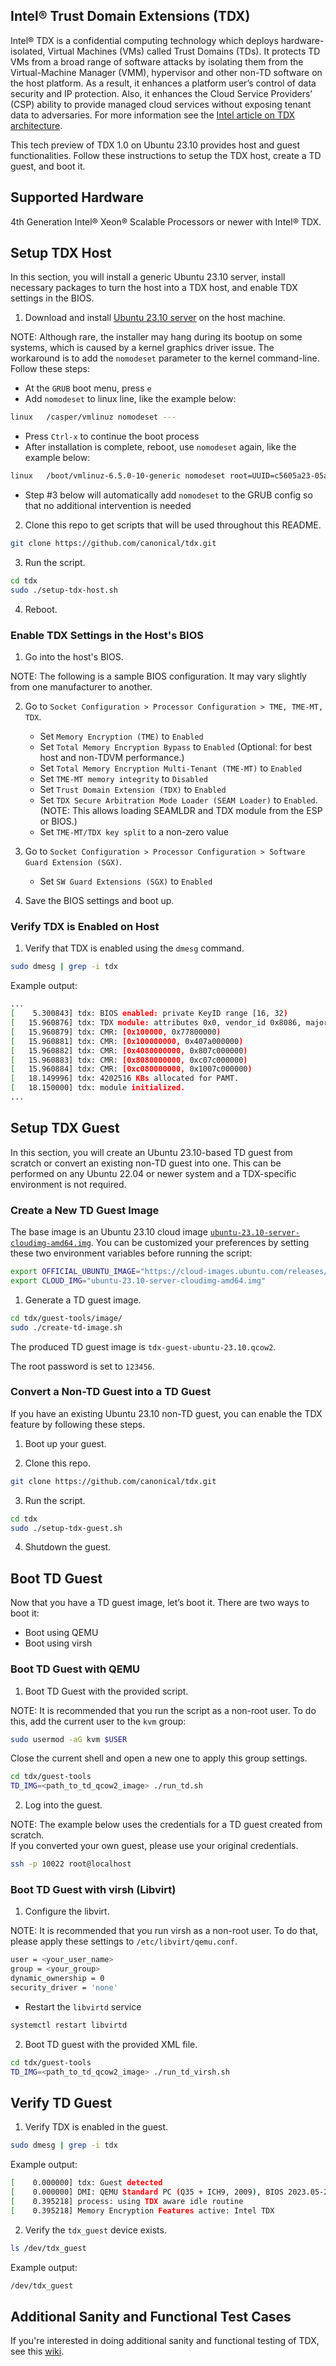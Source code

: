 ## Intel® Trust Domain Extensions (TDX)

Intel® TDX is a confidential computing technology which deploys hardware-isolated,
Virtual Machines (VMs) called Trust Domains (TDs). It protects TD VMs from a broad range of software attacks by
isolating them from the Virtual-Machine Manager (VMM), hypervisor and other non-TD software on the host platform.
As a result, it enhances a platform user’s control of data security and IP protection.  Also, it enhances the
Cloud Service Providers’ (CSP) ability to provide managed cloud services without exposing tenant data to adversaries.
For more information see the [Intel article on TDX architecture](https://www.intel.com/content/www/us/en/developer/articles/technical/intel-trust-domain-extensions.html).

This tech preview of TDX 1.0 on Ubuntu 23.10  provides host and guest functionalities. Follow these instructions
to setup the TDX host, create a TD guest, and boot it. 

## Supported Hardware

  4th Generation Intel® Xeon® Scalable Processors or newer with Intel® TDX.

## Setup TDX Host

In this section, you will install a generic Ubuntu 23.10 server, install necessary packages to turn the host
into a TDX host, and enable TDX settings in the BIOS.

1. Download and install [Ubuntu 23.10 server](https://releases.ubuntu.com/23.10/ubuntu-23.10-live-server-amd64.iso) on the host machine.
  
NOTE: Although rare, the installer may hang during its bootup on some systems, which is caused by a kernel graphics driver issue.  The workaround is to add the `nomodeset` parameter to the kernel command-line.  Follow these steps:
* At the `GRUB` boot menu, press `e`
* Add `nomodeset` to linux line, like the example below:
```bash
linux	/casper/vmlinuz nomodeset ---
```
* Press `Ctrl-x` to continue the boot process
* After installation is complete, reboot, use `nomodeset` again, like the example below:
```bash
linux	/boot/vmlinuz-6.5.0-10-generic nomodeset root=UUID=c5605a23-05ae-4d9d-b65f-e47ba48b7560 ro
```
* Step #3 below will automatically add `nomodeset` to the GRUB config so that no additional intervention is needed

2. Clone this repo to get scripts that will be used throughout this README.

```bash
git clone https://github.com/canonical/tdx.git
```

3. Run the script.

```bash
cd tdx
sudo ./setup-tdx-host.sh
```

4. Reboot.

### Enable TDX Settings in the Host's BIOS

1. Go into the host's BIOS.  

NOTE: The following is a sample BIOS configuration.  It may vary slightly from one manufacturer to another.  

2. Go to `Socket Configuration > Processor Configuration > TME, TME-MT, TDX`.

    * Set `Memory Encryption (TME)` to `Enabled`
    * Set `Total Memory Encryption Bypass` to `Enabled` (Optional: for best host and non-TDVM performance.)
    * Set `Total Memory Encryption Multi-Tenant (TME-MT)` to `Enabled`
    * Set `TME-MT memory integrity` to `Disabled`
    * Set `Trust Domain Extension (TDX)` to `Enabled`
    * Set `TDX Secure Arbitration Mode Loader (SEAM Loader)` to `Enabled`. (NOTE: This allows loading SEAMLDR and TDX module from the ESP or BIOS.)
    * Set `TME-MT/TDX key split` to a non-zero value

3. Go to `Socket Configuration > Processor Configuration > Software Guard Extension (SGX)`.

    * Set `SW Guard Extensions (SGX)` to `Enabled`

4. Save the BIOS settings and boot up.

### Verify TDX is Enabled on Host

1. Verify that TDX is enabled using the `dmesg` command.

```bash
sudo dmesg | grep -i tdx
```

Example output:

```bash
...
[    5.300843] tdx: BIOS enabled: private KeyID range [16, 32)
[   15.960876] tdx: TDX module: attributes 0x0, vendor_id 0x8086, major_version 1, minor_version 5, build_date 20230323, build_num 481
[   15.960879] tdx: CMR: [0x100000, 0x77800000)
[   15.960881] tdx: CMR: [0x100000000, 0x407a000000)
[   15.960882] tdx: CMR: [0x4080000000, 0x807c000000)
[   15.960883] tdx: CMR: [0x8080000000, 0xc07c000000)
[   15.960884] tdx: CMR: [0xc080000000, 0x1007c000000)
[   18.149996] tdx: 4202516 KBs allocated for PAMT.
[   18.150000] tdx: module initialized.
...
```

## Setup TDX Guest

In this section, you will create an Ubuntu 23.10-based TD guest from scratch or convert an existing non-TD guest into one. This can be performed on any Ubuntu 22.04 or newer system and a TDX-specific environment is not required.  

### Create a New TD Guest Image

The base image is an Ubuntu 23.10 cloud image [`ubuntu-23.10-server-cloudimg-amd64.img`](https://cloud-images.ubuntu.com/releases/mantic/release/). You can be customized your preferences by setting these two environment variables before running the script:

```bash
export OFFICIAL_UBUNTU_IMAGE="https://cloud-images.ubuntu.com/releases/mantic/release/"
export CLOUD_IMG="ubuntu-23.10-server-cloudimg-amd64.img"
```

1. Generate a TD guest image.

```bash
cd tdx/guest-tools/image/
sudo ./create-td-image.sh
```

The produced TD guest image is `tdx-guest-ubuntu-23.10.qcow2`.

The root password is set to `123456`.

### Convert a Non-TD Guest into a TD Guest

If you have an existing Ubuntu 23.10 non-TD guest, you can enable the TDX feature by following these steps.

1. Boot up your guest.  

2. Clone this repo.

```bash
git clone https://github.com/canonical/tdx.git
```

3. Run the script.

```bash
cd tdx
sudo ./setup-tdx-guest.sh
```
4. Shutdown the guest.  

## Boot TD Guest

Now that you have a TD guest image, let’s boot it.  There are two ways to boot it:
* Boot using QEMU
* Boot using virsh

### Boot TD Guest with QEMU  

1. Boot TD Guest with the provided script.

NOTE: It is recommended that you run the script as a non-root user. To do this, add the current user to the `kvm` group:

```bash
sudo usermod -aG kvm $USER
```
Close the current shell and open a new one to apply this group settings.

```bash
cd tdx/guest-tools
TD_IMG=<path_to_td_qcow2_image> ./run_td.sh
```

2. Log into the guest. 

NOTE: The example below uses the credentials for a TD guest created from scratch.   
If you converted your own guest, please use your original credentials. 

```bash
ssh -p 10022 root@localhost
```

### Boot TD Guest with virsh (Libvirt)

1. Configure the libvirt.

NOTE: It is recommended that you run virsh as a non-root user. To do that, please apply these settings to `/etc/libvirt/qemu.conf`.

```bash
user = <your_user_name>
group = <your_group>
dynamic_ownership = 0
security_driver = 'none'
```

* Restart the `libvirtd` service

```bash
systemctl restart libvirtd
```

2. Boot TD guest with the provided XML file.

```bash
cd tdx/guest-tools
TD_IMG=<path_to_td_qcow2_image> ./run_td_virsh.sh
```

## Verify TD Guest
1. Verify TDX is enabled in the guest.

```bash
sudo dmesg | grep -i tdx
```

Example output:

```bash
[    0.000000] tdx: Guest detected
[    0.000000] DMI: QEMU Standard PC (Q35 + ICH9, 2009), BIOS 2023.05-2+tdx1.0~ubuntu23.10.1 10/17/2023
[    0.395218] process: using TDX aware idle routine
[    0.395218] Memory Encryption Features active: Intel TDX
```

2. Verify the `tdx_guest` device exists.

```bash
ls /dev/tdx_guest 
```

Example output:

```bash
/dev/tdx_guest
```

## Additional Sanity and Functional Test Cases

If you're interested in doing additional sanity and functional testing of TDX, see this [wiki](https://github.com/intel/tdx/wiki/Tests).
